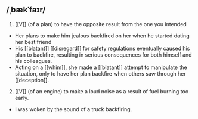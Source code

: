 ## /ˌbækˈfaɪr/  
1. [[V]]
(of a plan) to have the opposite result from the one you intended

- Her plans to make him jealous backfired on her when he started dating her best friend
- His [[blatant]] [[disregard]] for safety regulations eventually caused his plan to backfire, resulting in serious consequences for both himself and his colleagues.
- Acting on a [[whim]], she made a [[blatant]] attempt to manipulate the situation, only to have her plan backfire when others saw through her [[deception]].

2. [[V]]
(of an engine) to make a loud noise as a result of fuel burning too early.

- I was woken by the sound of a truck backfiring.

